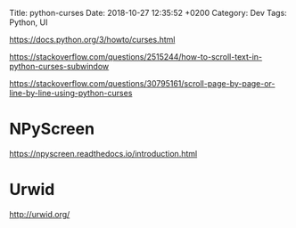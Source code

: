 Title:  python-curses
Date:   2018-10-27 12:35:52 +0200
Category: Dev
Tags: Python, UI


<https://docs.python.org/3/howto/curses.html>

<https://stackoverflow.com/questions/2515244/how-to-scroll-text-in-python-curses-subwindow>

<https://stackoverflow.com/questions/30795161/scroll-page-by-page-or-line-by-line-using-python-curses>

# NPyScreen

<https://npyscreen.readthedocs.io/introduction.html>

# Urwid

<http://urwid.org/>
